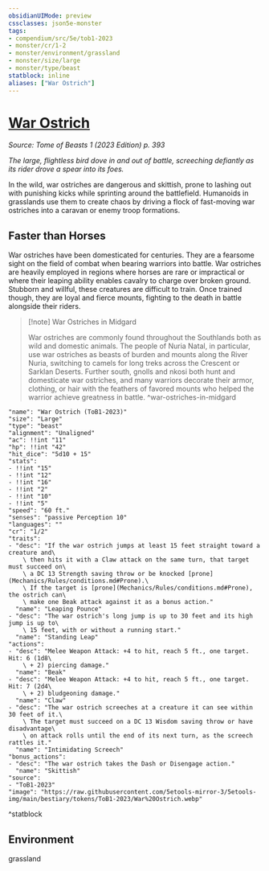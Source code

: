 ```yaml
---
obsidianUIMode: preview
cssclasses: json5e-monster
tags:
- compendium/src/5e/tob1-2023
- monster/cr/1-2
- monster/environment/grassland
- monster/size/large
- monster/type/beast
statblock: inline
aliases: ["War Ostrich"]
---
```

# [War Ostrich](Mechanics\bestiary\beast/war-ostrich-tob1-2023.md)
*Source: Tome of Beasts 1 (2023 Edition) p. 393*  

*The large, flightless bird dove in and out of battle, screeching defiantly as its rider drove a spear into its foes.*

In the wild, war ostriches are dangerous and skittish, prone to lashing out with punishing kicks while sprinting around the battlefield. Humanoids in grasslands use them to create chaos by driving a flock of fast-moving war ostriches into a caravan or enemy troop formations.

## Faster than Horses

War ostriches have been domesticated for centuries. They are a fearsome sight on the field of combat when bearing warriors into battle. War ostriches are heavily employed in regions where horses are rare or impractical or where their leaping ability enables cavalry to charge over broken ground. Stubborn and willful, these creatures are difficult to train. Once trained though, they are loyal and fierce mounts, fighting to the death in battle alongside their riders.

> [!note] War Ostriches in Midgard
> 
> War ostriches are commonly found throughout the Southlands both as wild and domestic animals. The people of Nuria Natal, in particular, use war ostriches as beasts of burden and mounts along the River Nuria, switching to camels for long treks across the Crescent or Sarklan Deserts. Further south, gnolls and nkosi both hunt and domesticate war ostriches, and many warriors decorate their armor, clothing, or hair with the feathers of favored mounts who helped the warrior achieve greatness in battle.
^war-ostriches-in-midgard

```statblock
"name": "War Ostrich (ToB1-2023)"
"size": "Large"
"type": "beast"
"alignment": "Unaligned"
"ac": !!int "11"
"hp": !!int "42"
"hit_dice": "5d10 + 15"
"stats":
- !!int "15"
- !!int "12"
- !!int "16"
- !!int "2"
- !!int "10"
- !!int "5"
"speed": "60 ft."
"senses": "passive Perception 10"
"languages": ""
"cr": "1/2"
"traits":
- "desc": "If the war ostrich jumps at least 15 feet straight toward a creature and\
    \ then hits it with a Claw attack on the same turn, that target must succeed on\
    \ a DC 13 Strength saving throw or be knocked [prone](Mechanics/Rules/conditions.md#Prone).\
    \ If the target is [prone](Mechanics/Rules/conditions.md#Prone), the ostrich can\
    \ make one Beak attack against it as a bonus action."
  "name": "Leaping Pounce"
- "desc": "The war ostrich's long jump is up to 30 feet and its high jump is up to\
    \ 15 feet, with or without a running start."
  "name": "Standing Leap"
"actions":
- "desc": "Melee Weapon Attack: +4 to hit, reach 5 ft., one target. Hit: 6 (1d8\
    \ + 2) piercing damage."
  "name": "Beak"
- "desc": "Melee Weapon Attack: +4 to hit, reach 5 ft., one target. Hit: 7 (2d4\
    \ + 2) bludgeoning damage."
  "name": "Claw"
- "desc": "The war ostrich screeches at a creature it can see within 30 feet of it.\
    \ The target must succeed on a DC 13 Wisdom saving throw or have disadvantage\
    \ on attack rolls until the end of its next turn, as the screech rattles it."
  "name": "Intimidating Screech"
"bonus_actions":
- "desc": "The war ostrich takes the Dash or Disengage action."
  "name": "Skittish"
"source":
- "ToB1-2023"
"image": "https://raw.githubusercontent.com/5etools-mirror-3/5etools-img/main/bestiary/tokens/ToB1-2023/War%20Ostrich.webp"
```
^statblock

## Environment

grassland